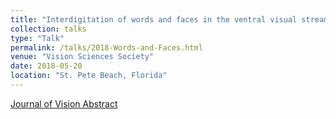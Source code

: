 ```yaml
---
title: "Interdigitation of words and faces in the ventral visual stream."
collection: talks
type: "Talk"
permalink: /talks/2018-Words-and-Faces.html
venue: "Vision Sciences Society"
date: 2018-05-20
location: "St. Pete Beach, Florida"
---
```


[Journal of Vision Abstract](https://jov.arvojournals.org/article.aspx?articleid=2699541)
